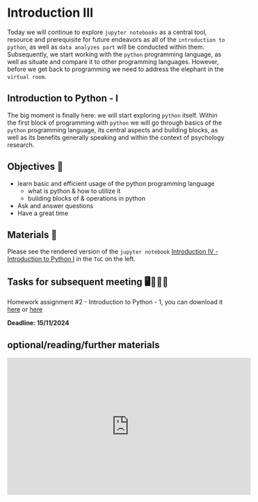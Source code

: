 # Introduction III

Today we will continue to explore `jupyter notebooks` as a central tool, resource and prerequisite for future endeavors as all of the `introduction to python`, as well as `data analyzes part` will be conducted within them.  Subsequently, we start working with the `python` programming language, as well as situate and compare it to other programming languages. However, before we get back to programming we need to address the elephant in the `virtual room`.


## Introduction to Python - I
The big moment is finally here: we will start exploring `python` itself. Within the first block of programming with `python` we will go through basics of the `python` programming language, its central aspects and building blocks, as well as its benefits generally speaking and within the context of psychology research.

## Objectives 📍

- learn basic and efficient usage of the python programming language
  - what is python & how to utilize it
  - building blocks of & operations in python
- Ask and answer questions
- Have a great time

## Materials 📓

Please see the rendered version of the `jupyter notebook` [Introduction IV - Introduction to Python I](https://aylinsgl.github.io/Python_For_Psychologists_23-24/introduction/intro_python_I.html) in the `ToC` on the left.


## Tasks for subsequent meeting 🖥️✍🏽📖

Homework assignment #2 - Introduction to Python - 1, you can download it [here](https://github.com/MarkovYu/Python_For_Psychologists_24/blob/cdd722b2bb93de2cba7ebd5c9aee8e86b8362fc8/lecture/homework/PFP_assignment_2_intro_python_1_2024.ipynb) or [here](https://markovyu.github.io/Python_For_Psychologists_24/homework/PFP_assignment_2_intro_python_1_2024.html)

**Deadline: 15/11/2024**

## optional/reading/further materials

<iframe width="560" height="315" src="https://www.youtube.com/embed/MHPGeQD8TvI" title="YouTube video player" frameborder="0" allow="accelerometer; autoplay; clipboard-write; encrypted-media; gyroscope; picture-in-picture" allowfullscreen></iframe>